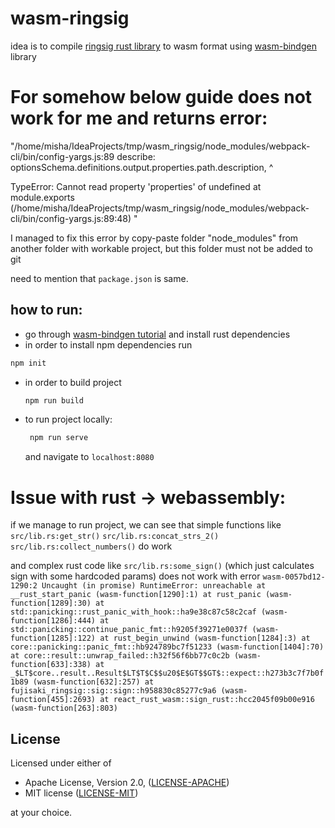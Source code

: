 # wasm-ringsig

idea is to compile [ringsig rust library] to wasm format using [wasm-bindgen] library

# For somehow below guide does not work for me and returns error:
"/home/misha/IdeaProjects/tmp/wasm_ringsig/node_modules/webpack-cli/bin/config-yargs.js:89
 				describe: optionsSchema.definitions.output.properties.path.description,
 				                                           ^

 TypeError: Cannot read property 'properties' of undefined
     at module.exports (/home/misha/IdeaProjects/tmp/wasm_ringsig/node_modules/webpack-cli/bin/config-yargs.js:89:48)
"

I managed to fix this error by copy-paste folder "node_modules" from another folder with workable project, but this folder must not be added to git

need to mention that `package.json` is same.

## how to run:
 * go through [wasm-bindgen tutorial] and install rust dependencies
 * in order to install npm dependencies run
 ```bash
 npm init
 ```

 * in order to build project
    ```bash
    npm run build
    ```
 * to run project locally:
    ```bash
     npm run serve
     ```
     and navigate to `localhost:8080`


# Issue with rust -> webassembly:
if we manage to run project, we can see that simple functions like
```src/lib.rs:get_str()```
```src/lib.rs:concat_strs_2()```
```src/lib.rs:collect_numbers()```
do work

and complex rust code like
```src/lib.rs:some_sign()``` (which just calculates sign with some hardcoded params)
does not work with error
`
wasm-0057bd12-1290:2 Uncaught (in promise) RuntimeError: unreachable
    at __rust_start_panic (wasm-function[1290]:1)
    at rust_panic (wasm-function[1289]:30)
    at std::panicking::rust_panic_with_hook::ha9e38c87c58c2caf (wasm-function[1286]:444)
    at std::panicking::continue_panic_fmt::h9205f39271e0037f (wasm-function[1285]:122)
    at rust_begin_unwind (wasm-function[1284]:3)
    at core::panicking::panic_fmt::hb924789bc7f51233 (wasm-function[1404]:70)
    at core::result::unwrap_failed::h32f56f6bb77c0c2b (wasm-function[633]:338)
    at _$LT$core..result..Result$LT$T$C$$u20$E$GT$$GT$::expect::h273b3c7f7b0f1b89 (wasm-function[632]:257)
    at fujisaki_ringsig::sig::sign::h958830c85277c9a6 (wasm-function[455]:2693)
    at react_rust_wasm::sign_rust::hcc2045f09b00e916 (wasm-function[263]:803)
`

## License

Licensed under either of

 * Apache License, Version 2.0, ([LICENSE-APACHE](LICENSE-APACHE))
 * MIT license ([LICENSE-MIT](LICENSE-MIT))

at your choice.




[ringsig rust library]: https://crates.io/crates/fujisaki_ringsig
[wasm-bindgen]: https://rustwasm.github.io/wasm-bindgen/
[wasm-bindgen tutorial]: https://rustwasm.github.io/wasm-bindgen/whirlwind-tour/basic-usage.html
